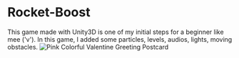 # Rocket-Boost
This game made with Unity3D is one of my initial steps for a beginner like mee ('v'). In this game, I added some particles, levels, audios, lights, moving obstacles.
![Pink Colorful Valentine Greeting Postcard](https://user-images.githubusercontent.com/97457787/152299255-b1e9414f-959b-4e32-a598-d68f7e78d59b.png)

